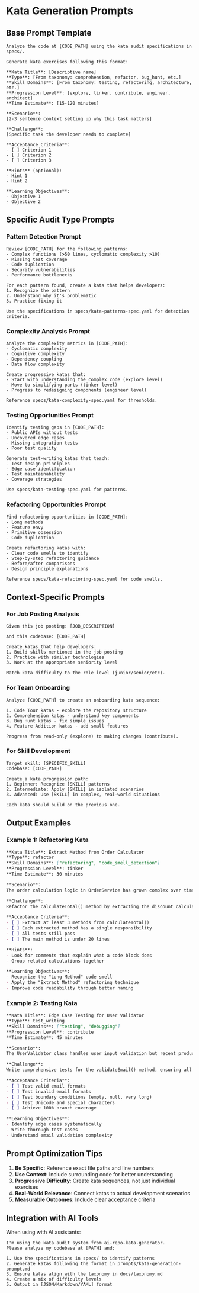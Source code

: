 # Kata Generation Prompts

## Base Prompt Template

```
Analyze the code at [CODE_PATH] using the kata audit specifications in specs/.

Generate kata exercises following this format:

**Kata Title**: [Descriptive name]
**Type**: [From taxonomy: comprehension, refactor, bug_hunt, etc.]
**Skill Domains**: [From taxonomy: testing, refactoring, architecture, etc.]
**Progression Level**: [explore, tinker, contribute, engineer, architect]
**Time Estimate**: [15-120 minutes]

**Scenario**:
[2-3 sentence context setting up why this task matters]

**Challenge**:
[Specific task the developer needs to complete]

**Acceptance Criteria**:
- [ ] Criterion 1
- [ ] Criterion 2
- [ ] Criterion 3

**Hints** (optional):
- Hint 1
- Hint 2

**Learning Objectives**:
- Objective 1
- Objective 2
```

## Specific Audit Type Prompts

### Pattern Detection Prompt

```
Review [CODE_PATH] for the following patterns:
- Complex functions (>50 lines, cyclomatic complexity >10)
- Missing test coverage
- Code duplication
- Security vulnerabilities
- Performance bottlenecks

For each pattern found, create a kata that helps developers:
1. Recognize the pattern
2. Understand why it's problematic
3. Practice fixing it

Use the specifications in specs/kata-patterns-spec.yaml for detection criteria.
```

### Complexity Analysis Prompt

```
Analyze the complexity metrics in [CODE_PATH]:
- Cyclomatic complexity
- Cognitive complexity
- Dependency coupling
- Data flow complexity

Create progressive katas that:
- Start with understanding the complex code (explore level)
- Move to simplifying parts (tinker level)
- Progress to redesigning components (engineer level)

Reference specs/kata-complexity-spec.yaml for thresholds.
```

### Testing Opportunities Prompt

```
Identify testing gaps in [CODE_PATH]:
- Public APIs without tests
- Uncovered edge cases
- Missing integration tests
- Poor test quality

Generate test-writing katas that teach:
- Test design principles
- Edge case identification
- Test maintainability
- Coverage strategies

Use specs/kata-testing-spec.yaml for patterns.
```

### Refactoring Opportunities Prompt

```
Find refactoring opportunities in [CODE_PATH]:
- Long methods
- Feature envy
- Primitive obsession
- Code duplication

Create refactoring katas with:
- Clear code smells to identify
- Step-by-step refactoring guidance
- Before/after comparisons
- Design principle explanations

Reference specs/kata-refactoring-spec.yaml for code smells.
```

## Context-Specific Prompts

### For Job Posting Analysis

```
Given this job posting: [JOB_DESCRIPTION]

And this codebase: [CODE_PATH]

Create katas that help developers:
1. Build skills mentioned in the job posting
2. Practice with similar technologies
3. Work at the appropriate seniority level

Match kata difficulty to the role level (junior/senior/etc).
```

### For Team Onboarding

```
Analyze [CODE_PATH] to create an onboarding kata sequence:

1. Code Tour katas - explore the repository structure
2. Comprehension katas - understand key components
3. Bug Hunt katas - fix simple issues
4. Feature Addition katas - add small features

Progress from read-only (explore) to making changes (contribute).
```

### For Skill Development

```
Target skill: [SPECIFIC_SKILL]
Codebase: [CODE_PATH]

Create a kata progression path:
1. Beginner: Recognize [SKILL] patterns
2. Intermediate: Apply [SKILL] in isolated scenarios
3. Advanced: Use [SKILL] in complex, real-world situations

Each kata should build on the previous one.
```

## Output Examples

### Example 1: Refactoring Kata

```markdown
**Kata Title**: Extract Method from Order Calculator
**Type**: refactor
**Skill Domains**: ["refactoring", "code_smell_detection"]
**Progression Level**: tinker
**Time Estimate**: 30 minutes

**Scenario**:
The order calculation logic in OrderService has grown complex over time. New team members struggle to understand the discount rules, and bugs keep appearing in edge cases.

**Challenge**:
Refactor the calculateTotal() method by extracting the discount calculation logic into separate, well-named methods.

**Acceptance Criteria**:
- [ ] Extract at least 3 methods from calculateTotal()
- [ ] Each extracted method has a single responsibility
- [ ] All tests still pass
- [ ] The main method is under 20 lines

**Hints**:
- Look for comments that explain what a code block does
- Group related calculations together

**Learning Objectives**:
- Recognize the "Long Method" code smell
- Apply the "Extract Method" refactoring technique
- Improve code readability through better naming
```

### Example 2: Testing Kata

```markdown
**Kata Title**: Edge Case Testing for User Validator
**Type**: test_writing
**Skill Domains**: ["testing", "debugging"]
**Progression Level**: contribute
**Time Estimate**: 45 minutes

**Scenario**:
The UserValidator class handles user input validation but recent production issues revealed several edge cases aren't properly tested. You need to improve test coverage.

**Challenge**:
Write comprehensive tests for the validateEmail() method, ensuring all edge cases are covered.

**Acceptance Criteria**:
- [ ] Test valid email formats
- [ ] Test invalid email formats
- [ ] Test boundary conditions (empty, null, very long)
- [ ] Test Unicode and special characters
- [ ] Achieve 100% branch coverage

**Learning Objectives**:
- Identify edge cases systematically
- Write thorough test cases
- Understand email validation complexity
```

## Prompt Optimization Tips

1. **Be Specific**: Reference exact file paths and line numbers
2. **Use Context**: Include surrounding code for better understanding
3. **Progressive Difficulty**: Create kata sequences, not just individual exercises
4. **Real-World Relevance**: Connect katas to actual development scenarios
5. **Measurable Outcomes**: Include clear acceptance criteria

## Integration with AI Tools

When using with AI assistants:

```
I'm using the kata audit system from ai-repo-kata-generator.
Please analyze my codebase at [PATH] and:

1. Use the specifications in specs/ to identify patterns
2. Generate katas following the format in prompts/kata-generation-prompt.md
3. Ensure katas align with the taxonomy in docs/taxonomy.md
4. Create a mix of difficulty levels
5. Output in [JSON/Markdown/YAML] format
```
